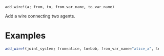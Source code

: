 ```
add_wire!(a; from, to, from_var_name, to_var_name)
```

Add a wire connecting two agents.

# Examples

```julia
add_wire!(joint_system; from=alice, to=bob, from_var_name="alice_x", to_var_name="bob_x")
```
